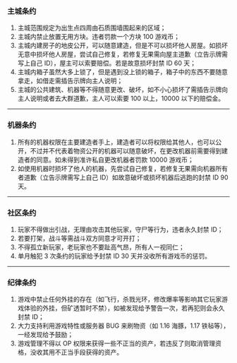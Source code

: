 ### 主城条约

1. 主城范围规定为出生点四周由石质围墙围起来的区域；
2. 主城内禁止放置无用方块。违者罚款一个方块 100 游戏币；
3. 主城内建房子的地皮公开，可以随意建造，但是不可以损坏他人房屋。如损坏无意中损坏他人房屋，尝试自己修复，若修复无果需向屋主道歉（立告示牌需写上自己 ID），屋主可以索要赔偿。若是故意损坏封禁 ID 60 天；
4. 主城内箱子虽然大多上锁了，但是遇到没上锁的箱子，箱子中的东西不要随意拿走，如借走需插告示牌向主人说明；
5. 主城的公共建筑、机器等不得随意更改、破坏，如不小心损坏了需插告示牌向主人说明或者去大群道歉，主人可以索要 100 以上，10000 以下的赔偿金。

---

### 机器条约

1. 所有的机器权限在主要建造者手上，建造者可以将权限给其他人，也可以公开，不过并不代表着物资公开的机器可以随意破坏，在更改机器前需要得到建造者的同意。如未得到准许私自更改机器者罚款 10000 游戏币；
2. 如使用机器时损坏了他人的机器，先尝试自己修复，若修复无果需向机器所有者道歉（立告示牌需写上自己 ID）如故意破坏或损坏机器后逃跑的封禁 ID 90 天。

---

### 社区条约

1. 玩家不得做出引战，无理由攻击其他玩家，守尸等行为，违者永久封禁 ID；
2. 若要打架，战斗等需战斗双方同意才可开打；
3. 不得孤立新玩家，老玩家也不要趾高气昂，所有人一视同仁；
4. 单月触犯 3 次条约的玩家给予封禁 ID 30 天并没收所有游戏币的惩罚。

---

### 纪律条约

1. 游戏中禁止任何外挂的存在（如飞行，杀戮光环，修改爆率等影响其它玩家游戏体验的外挂，但矿透暂时不禁），如被发现给予警告一次，若再犯则会永久封禁 ID；
2. 大力支持利用游戏特性或服务器 BUG 来刷物资（如 1.16 海豚，1.17 铁毡等），一经发现给予鼓励；
3. 游戏管理不得以 OP 权限来获得一些不正当的资产，若违反了则取消管理资格，没收其用不正当手段获得的资产。
